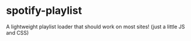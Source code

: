 # spotify-playlist
A lightweight playlist loader that should work on most sites! (just a little JS and CSS)
